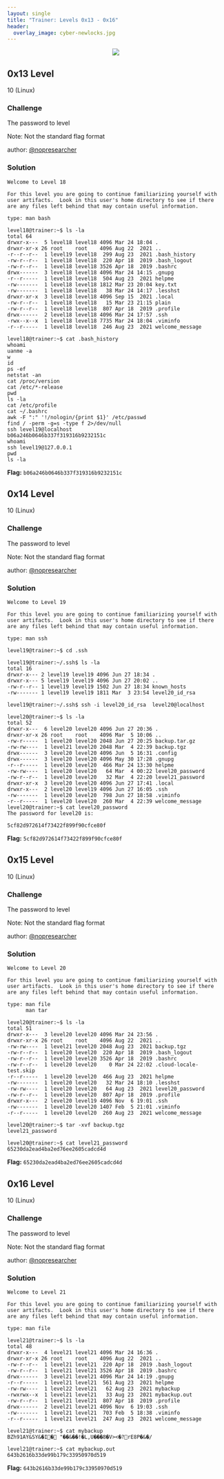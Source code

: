 ```yaml
---
layout: single
title: "Trainer: Levels 0x13 - 0x16"
header:
  overlay_image: cyber-newlocks.jpg
---
```


<p align="center"><img src="/images/sans-new2cyber-logo.png"></p>

## 0x13 Level
10 (Linux)

### Challenge

The password to level

Note: Not the standard flag format

author: [@nopresearcher](https://twitter.com/NopResearcher)

### Solution

```console
Welcome to Level 18

For this level you are going to continue familiarizing yourself with user artifacts.  Look in this user's home directory to see if there are any files left behind that may contain useful information.

type: man bash

level18@trainer:~$ ls -la
total 64
drwxr-x---  5 level18 level18 4096 Mar 24 18:04 .
drwxr-xr-x 26 root    root    4096 Aug 22  2021 ..
-r--r--r--  1 level19 level18  299 Aug 23  2021 .bash_history
-rw-r--r--  1 level18 level18  220 Apr 18  2019 .bash_logout
-rw-r--r--  1 level18 level18 3526 Apr 18  2019 .bashrc
drwx------  3 level18 level18 4096 Mar 24 14:15 .gnupg
-r--r-----  1 level18 level18  504 Aug 23  2021 helpme
-rw-------  1 level18 level18 1812 Mar 23 20:04 key.txt
-rw-------  1 level18 level18   38 Mar 24 14:17 .lesshst
drwxr-xr-x  3 level18 level18 4096 Sep 15  2021 .local
-rw-r--r--  1 level18 level18   15 Mar 23 21:15 plain
-rw-r--r--  1 level18 level18  807 Apr 18  2019 .profile
drwx------  2 level18 level18 4096 Mar 24 17:57 .ssh
-rwx--x--x  1 level18 level18 7735 Mar 24 18:04 .viminfo
-r--r-----  1 level18 level18  246 Aug 23  2021 welcome_message

level18@trainer:~$ cat .bash_history
whoami
uanme -a
w
id
ps -ef
netstat -an
cat /proc/version
cat /etc/*-release
pwd
ls -la
cat /etc/profile
cat ~/.bashrc
awk -F ":" '!/nologin/{print $1}' /etc/passwd
find / -perm -g=s -type f 2>/dev/null
ssh level19@localhost
b06a246b0646b337f319316b9232151c
whoami
ssh level19@127.0.0.1
pwd
ls -la
```

__Flag:__ ```b06a246b0646b337f319316b9232151c```

## 0x14 Level
10 (Linux)

### Challenge

The password to level

Note: Not the standard flag format

author: [@nopresearcher](https://twitter.com/NopResearcher)

### Solution

```console
Welcome to Level 19

For this level you are going to continue familiarizing yourself with user artifacts.  Look in this user's home directory to see if there are any files left behind that may contain useful information.

type: man ssh

level19@trainer:~$ cd .ssh

level19@trainer:~/.ssh$ ls -la
total 16
drwxr-x--- 2 level19 level19 4096 Jun 27 18:34 .
drwxr-x--- 5 level19 level19 4096 Jun 27 20:02 ..
-rw-r--r-- 1 level19 level19 1502 Jun 27 18:34 known_hosts
-rw------- 1 level19 level19 1811 Mar  3 23:54 level20_id_rsa

level19@trainer:~/.ssh$ ssh -i level20_id_rsa  level20@localhost

level20@trainer:~$ ls -la
total 52
drwxr-x---  6 level20 level20 4096 Jun 27 20:36 .
drwxr-xr-x 26 root    root    4096 Mar  5 10:06 ..
-rw-r-----  1 level20 level20 2048 Jun 27 20:25 backup.tar.gz
-rw-rw----  1 level21 level20 2048 Mar  4 22:39 backup.tgz
drwx------  3 level20 level20 4096 Jun  5 16:31 .config
drwx------  3 level20 level20 4096 May 30 17:28 .gnupg
-r--r-----  1 level20 level20  466 Mar 24 13:30 helpme
-rw-rw----  1 level20 level20   64 Mar  4 00:22 level20_password
-rw-r--r--  1 level20 level20   32 Mar  4 22:20 level21_password
drwxr-xr-x  3 level20 level20 4096 Jun 27 17:41 .local
drwxr-x---  2 level20 level19 4096 Jun 27 16:05 .ssh
-rw-------  1 level20 level20  798 Jun 27 18:58 .viminfo
-r--r-----  1 level20 level20  260 Mar  4 22:39 welcome_message
level20@trainer:~$ cat level20_password 
The password for level20 is:

5cf82d972614f73422f899f90cfce80f
```

__Flag:__ ```5cf82d972614f73422f899f90cfce80f```

## 0x15 Level
10 (Linux)

### Challenge

The password to level

Note: Not the standard flag format

author: [@nopresearcher](https://twitter.com/NopResearcher)

### Solution

```console
Welcome to Level 20

For this level you are going to continue familiarizing yourself with user artifacts.  Look in this user's home directory to see if there are any files left behind that may contain useful information.

type: man file
      man tar

level20@trainer:~$ ls -la
total 51
drwxr-x---  3 level20 level20 4096 Mar 24 23:56 .
drwxr-xr-x 26 root    root    4096 Aug 22  2021 ..
-rw-rw----  1 level21 level20 2048 Aug 23  2021 backup.tgz
-rw-r--r--  1 level20 level20  220 Apr 18  2019 .bash_logout
-rw-r--r--  1 level20 level20 3526 Apr 18  2019 .bashrc
-rw-r--r--  1 level20 level20    0 Mar 24 22:02 .cloud-locale-test.skip
-r--r-----  1 level20 level20  466 Aug 23  2021 helpme
-rw-------  1 level20 level20   32 Mar 24 18:10 .lesshst
-rw-rw----  1 level20 level20   64 Aug 23  2021 level20_password
-rw-r--r--  1 level20 level20  807 Apr 18  2019 .profile
drwxr-x---  2 level20 level19 4096 Nov  6 19:01 .ssh
-rw-------  1 level20 level20 1407 Feb  5 21:01 .viminfo
-r--r-----  1 level20 level20  260 Aug 23  2021 welcome_message

level20@trainer:~$ tar -xvf backup.tgz
level21_password

level20@trainer:~$ cat level21_password
65230da2ead4ba2ed76ee2605cadcd4d
```

__Flag:__ ```65230da2ead4ba2ed76ee2605cadcd4d```

## 0x16 Level
10 (Linux)

### Challenge

The password to level

Note: Not the standard flag format

author: [@nopresearcher](https://twitter.com/NopResearcher)

### Solution

```console
Welcome to Level 21

For this level you are going to continue familiarizing yourself with user artifacts.  Look in this user's home directory to see if there are any files left behind that may contain useful information.

type: man file

level21@trainer:~$ ls -la
total 48
drwxr-x---  4 level21 level21 4096 Mar 24 16:36 .
drwxr-xr-x 26 root    root    4096 Aug 22  2021 ..
-rw-r--r--  1 level21 level21  220 Apr 18  2019 .bash_logout
-rw-r--r--  1 level21 level21 3526 Apr 18  2019 .bashrc
drwx------  3 level21 level21 4096 Mar 24 14:19 .gnupg
-r--r-----  1 level21 level21  561 Aug 23  2021 helpme
-rw-rw----  1 level22 level21   62 Aug 23  2021 mybackup
-rwxrwx--x  1 level21 level21   33 Aug 23  2021 mybackup.out
-rw-r--r--  1 level21 level21  807 Apr 18  2019 .profile
drwx------  2 level21 level21 4096 Nov  6 19:03 .ssh
-rw-------  1 level21 level21  703 Feb  5 18:38 .viminfo
-r--r-----  1 level21 level21  247 Aug 23  2021 welcome_message

level21@trainer:~$ cat mybackup
BZh91AY&SY&�I� "��&��!�L,U���8�V><�?rE8P�&�/

level21@trainer:~$ cat mybackup.out
643b2616b33de99b179c33950970d519
```

__Flag:__ ```643b2616b33de99b179c33950970d519```
